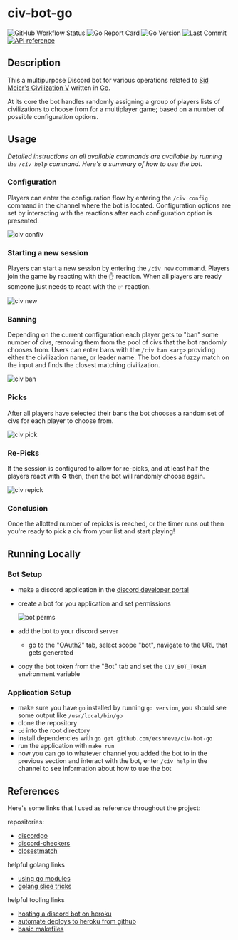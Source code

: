 # civ-bot-go

![GitHub Workflow Status](https://img.shields.io/github/workflow/status/ecshreve/civ-bot-go/Go) 
![Go Report Card](https://goreportcard.com/badge/github.com/ecshreve/civ-bot-go) 
![Go Version](https://img.shields.io/github/go-mod/go-version/ecshreve/civ-bot-go) 
![Last Commit](https://img.shields.io/github/last-commit/ecshreve/civ-bot-go)
<br>
[![API reference](https://img.shields.io/badge/godoc-reference-5272B4)](https://pkg.go.dev/github.com/ecshreve/civ-bot-go?tab=doc)


## Description

This a multipurpose Discord bot for various operations related to [Sid Meier's Civilization V][2] written in [Go][3].

At its core the bot handles randomly assigning a group of players lists of civilizations to choose from for a multiplayer game; based on a number of possible configuration options.

## Usage

_Detailed instructions on all available commands are available by running the `/civ help` command. Here's a summary of how to use the bot._

### Configuration

Players can enter the configuration flow by entering the `/civ config` command in the channel where the bot is located. Configuration options are set by interacting with the reactions after each configuration option is presented.

![civ confiv](static/config.gif "civ config")

### Starting a new session

Players can start a new session by entering the `/civ new` command. Players join the game by reacting with the ✋ reaction. When all players are ready someone just needs to react with the ✅ reaction.

![civ new](static/new.gif "civ new")

### Banning

Depending on the current configuration each player gets to "ban" some number of civs, removing them from the pool of civs that the bot randomly chooses from. Users can enter bans with the `/civ ban <arg>` providing either the civilization name, or leader name. The bot does a fuzzy match on the input and finds the closest matching civilization.

![civ ban](static/ban.gif "civ ban")

### Picks

After all players have selected their bans the bot chooses a random set of civs for each player to choose from.

![civ pick](static/pick.gif "civ pick")

### Re-Picks

If the session is configured to allow for re-picks, and at least half the players react with ♻️ then, then the bot will randomly choose again.

![civ repick](static/repick.gif "civ repick")

### Conclusion

Once the allotted number of repicks is reached, or the timer runs out then you're ready to pick a civ from your list and start playing!

## Running Locally

### Bot Setup

- make a discord application in the [discord developer portal][1]
- create a bot for you application and set permissions

  ![bot perms](static/botperms.png "bot perms")

- add the bot to your discord server
  - go to the "OAuth2" tab, select scope "bot", navigate to the URL that gets generated
- copy the bot token from the "Bot" tab and set the `CIV_BOT_TOKEN` environment variable

### Application Setup

- make sure you have `go` installed by running `go version`, you should see some output like `/usr/local/bin/go`
- clone the repository
- `cd` into the root directory
- install dependencies with `go get github.com/ecshreve/civ-bot-go`
- run the application with `make run`
- now you can go to whatever channel you added the bot to in the previous section and interact with the bot, enter `/civ help` in the channel to see information about how to use the bot

## References

Here's some links that I used as reference throughout the project:

repositories:

- [discordgo](https://github.com/bwmarrin/discordgo)
- [discord-checkers](https://github.com/jmsheff/discord-checkers)
- [closestmatch](https://github.com/schollz/closestmatch)

helpful golang links

- [using go modules](https://blog.golang.org/using-go-modules)
- [golang slice tricks](https://github.com/golang/go/wiki/SliceTricks)

helpful tooling links

- [hosting a discord bot on heroku](https://medium.com/@mason.spr/hosting-a-discord-js-bot-for-free-using-heroku-564c3da2d23f)
- [automate deploys to heroku from github](https://devcenter.heroku.com/articles/github-integration)
- [basic makefiles](https://tutorialedge.net/golang/makefiles-for-go-developers/)

[1]: https://discord.com/developers/applications
[2]: https://store.steampowered.com/app/8930/Sid_Meiers_Civilization_V/
[3]: https://golang.org/

